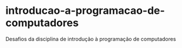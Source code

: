 # introducao-a-programacao-de-computadores
Desafios da disciplina de introdução à programação de computadores
